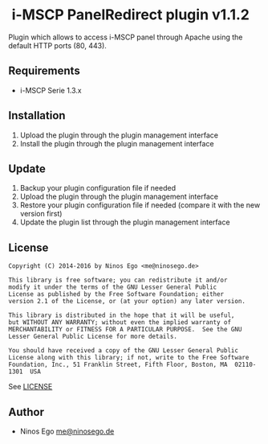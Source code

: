 #  i-MSCP PanelRedirect plugin v1.1.2

Plugin which allows to access i-MSCP panel through Apache using the default HTTP ports (80, 443).

## Requirements

* i-MSCP Serie 1.3.x

## Installation

1. Upload the plugin through the plugin management interface
2. Install the plugin through the plugin management interface

## Update

1. Backup your plugin configuration file if needed
2. Upload the plugin through the plugin management interface
3. Restore your plugin configuration file if needed (compare it with the new version first)
4. Update the plugin list through the plugin management interface

## License

```
Copyright (C) 2014-2016 by Ninos Ego <me@ninosego.de>

This library is free software; you can redistribute it and/or
modify it under the terms of the GNU Lesser General Public
License as published by the Free Software Foundation; either
version 2.1 of the License, or (at your option) any later version.

This library is distributed in the hope that it will be useful,
but WITHOUT ANY WARRANTY; without even the implied warranty of
MERCHANTABILITY or FITNESS FOR A PARTICULAR PURPOSE.  See the GNU
Lesser General Public License for more details.

You should have received a copy of the GNU Lesser General Public
License along with this library; if not, write to the Free Software
Foundation, Inc., 51 Franklin Street, Fifth Floor, Boston, MA  02110-1301  USA
```

See [LICENSE](LICENSE)

## Author

* Ninos Ego <me@ninosego.de>
